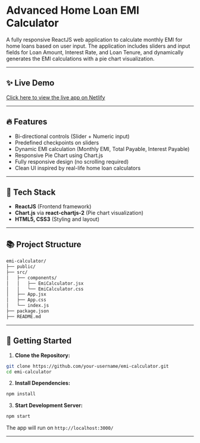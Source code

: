 # Advanced Home Loan EMI Calculator

A fully responsive ReactJS web application to calculate monthly EMI for home loans based on user input. The application includes sliders and input fields for Loan Amount, Interest Rate, and Loan Tenure, and dynamically generates the EMI calculations with a pie chart visualization.

---

## ✨ Live Demo

[Click here to view the live app on Netlify](https://your-netlify-live-link.netlify.app/)

---

## 🔥 Features

- Bi-directional controls (Slider + Numeric input)
- Predefined checkpoints on sliders
- Dynamic EMI calculation (Monthly EMI, Total Payable, Interest Payable)
- Responsive Pie Chart using Chart.js
- Fully responsive design (no scrolling required)
- Clean UI inspired by real-life home loan calculators

---

## 🔧 Tech Stack

- **ReactJS** (Frontend framework)
- **Chart.js** via **react-chartjs-2** (Pie chart visualization)
- **HTML5, CSS3** (Styling and layout)

---

## 📚 Project Structure

```bash
emi-calculator/
├── public/
├── src/
│   ├── components/
│   │   ├── EmiCalculator.jsx
│   │   └── EmiCalculator.css
│   ├── App.jsx
│   ├── App.css
│   └── index.js
├── package.json
├── README.md
```

---

## 💪 Getting Started

1. **Clone the Repository:**

```bash
git clone https://github.com/your-username/emi-calculator.git
cd emi-calculator
```

2. **Install Dependencies:**

```bash
npm install
```

3. **Start Development Server:**

```bash
npm start
```

The app will run on `http://localhost:3000/`

---
